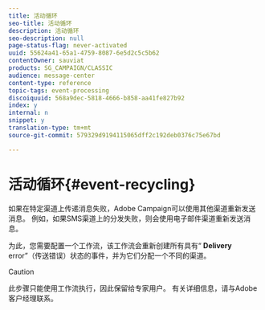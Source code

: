 ```yaml
---
title: 活动循环
seo-title: 活动循环
description: 活动循环
seo-description: null
page-status-flag: never-activated
uuid: 55624a41-65a1-4759-8087-6e5d2c5c5b62
contentOwner: sauviat
products: SG_CAMPAIGN/CLASSIC
audience: message-center
content-type: reference
topic-tags: event-processing
discoiquuid: 568a9dec-5818-4666-b858-aa41fe827b92
index: y
internal: n
snippet: y
translation-type: tm+mt
source-git-commit: 579329d9194115065dff2c192deb0376c75e67bd

---
```



# 活动循环{#event-recycling}

如果在特定渠道上传递消息失败，Adobe Campaign可以使用其他渠道重新发送消息。 例如，如果SMS渠道上的分发失败，则会使用电子邮件渠道重新发送消息。

为此，您需要配置一个工作流，该工作流会重新创建所有具有“ **Delivery** error”（传送错误）状态的事件，并为它们分配一个不同的渠道。

>[!CAUTION]
>
>此步骤只能使用工作流执行，因此保留给专家用户。 有关详细信息，请与Adobe客户经理联系。

